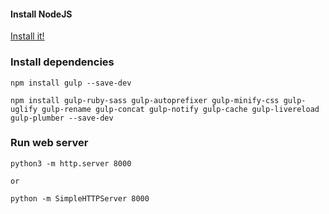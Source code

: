 #### Install NodeJS

[Install it!](https://nodejs.org/)

### Install dependencies

```
npm install gulp --save-dev
```

```
npm install gulp-ruby-sass gulp-autoprefixer gulp-minify-css gulp-uglify gulp-rename gulp-concat gulp-notify gulp-cache gulp-livereload gulp-plumber --save-dev
```

### Run web server

```
python3 -m http.server 8000

or

python -m SimpleHTTPServer 8000

```